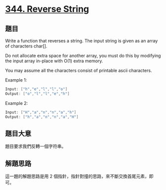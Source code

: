 # [344. Reverse String](https://leetcode.com/problems/reverse-string/)

## 題目

Write a function that reverses a string. The input string is given as an array of characters char[].

Do not allocate extra space for another array, you must do this by modifying the input array in-place with O(1) extra memory.

You may assume all the characters consist of printable ascii characters.

Example 1:

```c
Input: ["h","e","l","l","o"]
Output: ["o","l","l","e","h"]
```

Example 2:

```c
Input: ["H","a","n","n","a","h"]
Output: ["h","a","n","n","a","H"]
```

## 題目大意

題目要求我們反轉一個字符串。

## 解題思路

這一題的解題思路是用 2 個指針，指針對撞的思路，來不斷交換首尾元素，即可。

